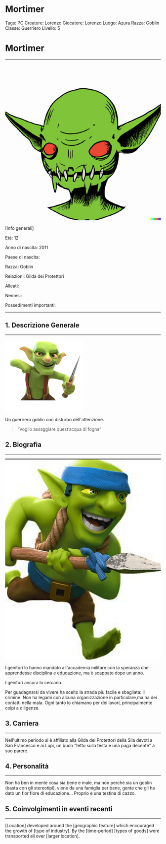 # Mortimer

Tags: PC
Creatore: Lorenzo
Giocatore: Lorenzo
Luogo: Azura
Razza: Goblin
Classe: Guerriero
Livello: 5

# Mortimer

---

![Mortimer.png](Mortimer.png)

[Info generali]

Età: 12 

Anno di nascita: 2011

Paese di nascita:

Razza: Goblin

Relazioni: Gilda dei Protettori

Alleati:

Nemesi:

Possedimenti importanti:

---

## 1. Descrizione Generale

---

![Goblins_card_render.webp](Goblins_card_render.webp)

Un guerriero goblin con disturbo dell'attenzione.

> “Voglio assaggiare quest’acqua di fogna”
> 

## 2. Biografia

---

![2023-03-26 17.20.08.jpg](2023-03-26_17.20.08.jpg)

I genitori  lo hanno mandato all'accademia militare con la speranza che apprendesse disciplina e educazione, ma è scappato dopo un anno.

I genitori ancora lo cercano.

Per guadagnarsi da vivere ha scelto la strada più facile e sbagliata: il crimine. Non ha legami con alcuna organizzazione in particolare,ma ha dei contatti nella mala. Ogni tanto lo chiamano per dei lavori, principalmente colpi a diligenze.

## 3. Carriera

---

Nell'ultimo periodo si è affiliato alla Gilda dei Protettori della Sila devoti a San Francesco e ai Lupi, un buon "tetto sulla testa e una paga decente" a suo parere.

## 4. Personalità

---

Non ha ben in mente cosa sia bene e male, ma non perchè sia un goblin (basta con gli stereotipi), viene da una famiglia per bene, gente che gli ha dato un fior fiore di educazione... Proprio è una testina di cazzo.

## 5. Coinvolgimenti in eventi recenti

---

[Location] developed around the [geographic feature] which encouraged the growth of [type of industry]. By the [time-period] [types of goods] were transported all over [larger location].